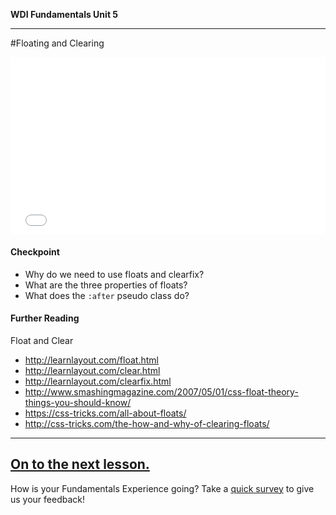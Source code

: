 **WDI Fundamentals Unit 5**

---

#Floating and Clearing

<div class="wistia_responsive_padding" style="padding:56.25% 0 0 0;position:relative;"><div class="wistia_responsive_wrapper" style="height:100%;left:0;position:absolute;top:0;width:100%;"><iframe src="//fast.wistia.net/embed/iframe/fioff624wp?seo=false&videoFoam=true" allowtransparency="true" frameborder="0" scrolling="no" class="wistia_embed" name="wistia_embed" allowfullscreen mozallowfullscreen webkitallowfullscreen oallowfullscreen msallowfullscreen width="100%" height="100%"></iframe></div></div>
<script src="//fast.wistia.net/assets/external/E-v1.js" async></script>

#### Checkpoint

* Why do we need to use floats and clearfix?
* What are the three properties of floats?
* What does the `:after` pseudo class do?

#### Further Reading

Float and Clear
* http://learnlayout.com/float.html
* http://learnlayout.com/clear.html
* http://learnlayout.com/clearfix.html
* http://www.smashingmagazine.com/2007/05/01/css-float-theory-things-you-should-know/
* https://css-tricks.com/all-about-floats/
* http://css-tricks.com/the-how-and-why-of-clearing-floats/

---

[On to the next lesson.](05_lesson.md)
---
How is your Fundamentals Experience going? Take a [quick survey](../feedback.md) to give us your feedback!
